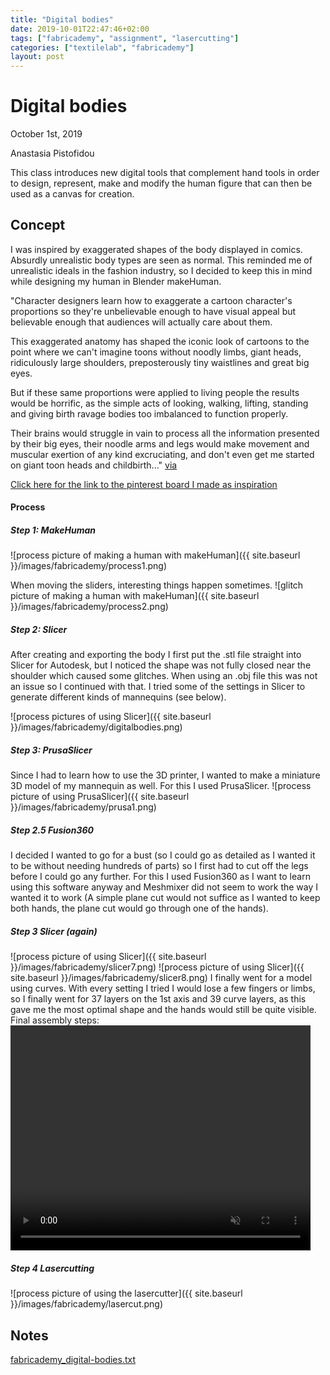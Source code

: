 ```yaml
---
title: "Digital bodies"
date: 2019-10-01T22:47:46+02:00
tags: ["fabricademy", "assignment", "lasercutting"]
categories: ["textilelab", "fabricademy"]
layout: post
---
```


# Digital bodies
October 1st, 2019

Anastasia Pistofidou

This class introduces new digital tools that complement hand tools in order to design, represent, make and modify the human figure that can then be used as a canvas for creation.

## Concept

I was inspired by exaggerated shapes of the body displayed in comics. Absurdly unrealistic body types are seen as normal. This reminded me of unrealistic ideals in the fashion industry, so I decided to keep this in mind while designing my human in Blender makeHuman.

"Character designers learn how to exaggerate a cartoon character's proportions so they're unbelievable enough to have visual appeal but believable enough that audiences will actually care about them.

This exaggerated anatomy has shaped the iconic look of cartoons to the point where we can't imagine toons without noodly limbs, giant heads, ridiculously large shoulders, preposterously tiny waistlines and great big eyes.

But if these same proportions were applied to living people the results would be horrific, as the simple acts of looking, walking, lifting, standing and giving birth ravage bodies too imbalanced to function properly.

Their brains would struggle in vain to process all the information presented by their big eyes, their noodle arms and legs would make movement and muscular exertion of any kind excruciating, and don't even get me started on giant toon heads and childbirth..."
[via](https://www.neatorama.com/neatogeek/2017/04/03/How-Exaggerated-Cartoon-Proportions-Would-Lead-To-Dire-Consequences/)

[Click here for the link to the pinterest board I made as inspiration](https://nl.pinterest.com/michellemvossen/bodies/)

#### Process
##### Step 1: MakeHuman
![process picture of making a human with makeHuman]({{ site.baseurl }}/images/fabricademy/process1.png)

When moving the sliders, interesting things happen sometimes.
![glitch picture of making a human with makeHuman]({{ site.baseurl }}/images/fabricademy/process2.png)

##### Step 2: Slicer
After creating and exporting the body I first put the .stl file straight into Slicer for Autodesk, but I noticed the shape was not fully closed near the shoulder which caused some glitches. When using an .obj file this was not an issue so I continued with that. I tried some of the settings in Slicer to generate different kinds of mannequins (see below).

![process pictures of using Slicer]({{ site.baseurl }}/images/fabricademy/digitalbodies.png)

##### Step 3: PrusaSlicer
Since I had to learn how to use the 3D printer, I wanted to make a miniature 3D model of my mannequin as well. For this I used PrusaSlicer.
![process picture of using PrusaSlicer]({{ site.baseurl }}/images/fabricademy/prusa1.png)


##### Step 2.5 Fusion360
I decided I wanted to go for a bust (so I could go as detailed as I wanted it to be without needing hundreds of parts) so I first had to cut off the legs before I could go any further. For this I used Fusion360 as I want to learn using this software anyway and Meshmixer did not seem to work the way I wanted it to work (A simple plane cut would not suffice as I wanted to keep both hands, the plane cut would go through one of the hands).

##### Step 3 Slicer (again)
![process picture of using Slicer]({{ site.baseurl }}/images/fabricademy/slicer7.png)
![process picture of using Slicer]({{ site.baseurl }}/images/fabricademy/slicer8.png)
I finally went for a model using curves. With every setting I tried I would lose a few fingers or limbs, so I finally went for 37 layers on the 1st axis and 39 curve layers, as this gave me the most optimal shape and the hands would still be quite visible. Final assembly steps:
<video width="480" height="360" controls muted>
  <source src="{{ site.baseurl }}/images\fabricademy\assembly.mp4" type="video/mp4">
</video>

##### Step 4 Lasercutting
![process picture of using the lasercutter]({{ site.baseurl }}/images/fabricademy/lasercut.png)

## Notes
<a href="{{ site.baseurl }}/files/fabricademy_digital-bodies.txt" download="{{ site.baseurl }}/files/fabricademy_digital-bodies.txt">fabricademy_digital-bodies.txt</a>